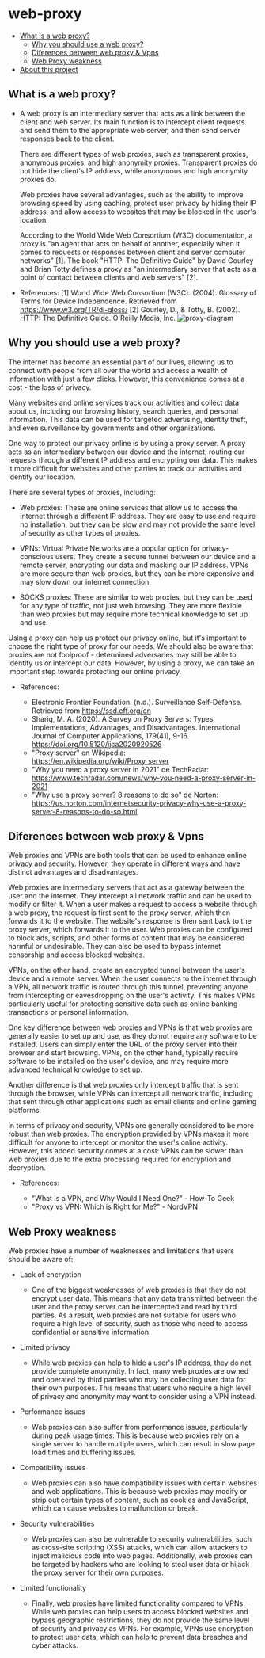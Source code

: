 # web-proxy

- [What is a web proxy?](What-is-a-web.proxy?)
   - [Why you should use a web proxy?](Why-you-should-use-a-web-proxy?)
   - [Diferences between web proxy & Vpns](Diferences-between-web-proxy-&-Vpns)
   - [Web Proxy weakness](Web-Proxy-weakness)
- [About this project](About-this-project)
## What is a web proxy?

- A web proxy is an intermediary server that acts as a link between the client and web server. Its main function is to intercept client requests and send them to the appropriate web server, and then send server responses back to the client.

  There are different types of web proxies, such as transparent proxies, anonymous proxies, and high anonymity proxies. Transparent proxies do not hide the client's IP address, while anonymous and high anonymity proxies do.

  Web proxies have several advantages, such as the ability to improve browsing speed by using caching, protect user privacy by hiding their IP address, and allow access to websites that may be blocked in the user's location.

  According to the World Wide Web Consortium (W3C) documentation, a proxy is "an agent that acts on behalf of another, especially when it comes to requests or responses between client and server computer networks" [1]. The book "HTTP: The Definitive Guide" by David Gourley and Brian Totty defines a proxy as "an intermediary server that acts as a point of contact between clients and web servers" [2].

- References:
  [1] World Wide Web Consortium (W3C). (2004). Glossary of Terms for Device Independence. Retrieved from https://www.w3.org/TR/di-gloss/
  [2] Gourley, D., & Totty, B. (2002). HTTP: The Definitive Guide. O'Reilly Media, Inc.
![proxy-diagram](https://user-images.githubusercontent.com/88646148/236625471-8d3cbc0e-3376-46b1-bb29-bdff25cb1a40.png)

## Why you should use a web proxy?

  The internet has become an essential part of our lives, allowing us to connect with people from all over the world and access a wealth of information with just a few clicks. However, this convenience comes at a cost - the loss of privacy.

  Many websites and online services track our activities and collect data about us, including our browsing history, search queries, and personal information. This data can be used for targeted advertising, identity theft, and even surveillance by governments and other organizations.

  One way to protect our privacy online is by using a proxy server. A proxy acts as an intermediary between our device and the internet, routing our requests through a different IP address and encrypting our data. This makes it more difficult for websites and other parties to track our activities and identify our location.

There are several types of proxies, including:

 - Web proxies: These are online services that allow us to access the internet through a different IP address. They are easy to use and require no installation, but they can be slow and may not provide the same level of security as other types of proxies.

  - VPNs: Virtual Private Networks are a popular option for privacy-conscious users. They create a secure tunnel between our device and a remote server, encrypting our data and masking our IP address. VPNs are more secure than web proxies, but they can be more expensive and may slow down our internet connection.

  - SOCKS proxies: These are similar to web proxies, but they can be used for any type of traffic, not just web browsing. They are more flexible than web proxies but may require more technical knowledge to set up and use.

  Using a proxy can help us protect our privacy online, but it's important to choose the right type of proxy for our needs. We should also be aware that proxies are not foolproof - determined adversaries may still be able to identify us or intercept our data. However, by using a proxy, we can take an important step towards protecting our online privacy.

- References:

  - Electronic Frontier Foundation. (n.d.). Surveillance Self-Defense. Retrieved from https://ssd.eff.org/en
  - Shariq, M. A. (2020). A Survey on Proxy Servers: Types, Implementations, Advantages, and Disadvantages. International Journal of Computer Applications, 179(41), 9-16. https://doi.org/10.5120/ijca2020920526
  - "Proxy server" en Wikipedia: https://en.wikipedia.org/wiki/Proxy_server
  - "Why you need a proxy server in 2021" de TechRadar: https://www.techradar.com/news/why-you-need-a-proxy-server-in-2021
  - "Why use a proxy server? 8 reasons to do so" de Norton: https://us.norton.com/internetsecurity-privacy-why-use-a-proxy-server-8-reasons-to-do-so.html

## Diferences between web proxy & Vpns

Web proxies and VPNs are both tools that can be used to enhance online privacy and security. However, they operate in different ways and have distinct advantages and disadvantages.

Web proxies are intermediary servers that act as a gateway between the user and the internet. They intercept all network traffic and can be used to modify or filter it. When a user makes a request to access a website through a web proxy, the request is first sent to the proxy server, which then forwards it to the website. The website's response is then sent back to the proxy server, which forwards it to the user. Web proxies can be configured to block ads, scripts, and other forms of content that may be considered harmful or undesirable. They can also be used to bypass internet censorship and access blocked websites.

VPNs, on the other hand, create an encrypted tunnel between the user's device and a remote server. When the user connects to the internet through a VPN, all network traffic is routed through this tunnel, preventing anyone from intercepting or eavesdropping on the user's activity. This makes VPNs particularly useful for protecting sensitive data such as online banking transactions or personal information.

One key difference between web proxies and VPNs is that web proxies are generally easier to set up and use, as they do not require any software to be installed. Users can simply enter the URL of the proxy server into their browser and start browsing. VPNs, on the other hand, typically require software to be installed on the user's device, and may require more advanced technical knowledge to set up.

Another difference is that web proxies only intercept traffic that is sent through the browser, while VPNs can intercept all network traffic, including that sent through other applications such as email clients and online gaming platforms.

In terms of privacy and security, VPNs are generally considered to be more robust than web proxies. The encryption provided by VPNs makes it more difficult for anyone to intercept or monitor the user's online activity. However, this added security comes at a cost: VPNs can be slower than web proxies due to the extra processing required for encryption and decryption.

- References:

  - "What Is a VPN, and Why Would I Need One?" - How-To Geek
  - "Proxy vs VPN: Which is Right for Me?" - NordVPN

## Web Proxy weakness
Web proxies have a number of weaknesses and limitations that users should be aware of:

  - Lack of encryption
    - One of the biggest weaknesses of web proxies is that they do not encrypt user data. This means that any data transmitted between the user and the proxy server can be intercepted and read by third parties. As a result, web proxies are not suitable for users who require a high level of security, such as those who need to access confidential or sensitive information.

  - Limited privacy
    - While web proxies can help to hide a user's IP address, they do not provide complete anonymity. In fact, many web proxies are owned and operated by third parties who may be collecting user data for their own purposes. This means that users who require a high level of privacy and anonymity may want to consider using a VPN instead.

  - Performance issues
    - Web proxies can also suffer from performance issues, particularly during peak usage times. This is because web proxies rely on a single server to handle multiple users, which can result in slow page load times and buffering issues.

  - Compatibility issues
    - Web proxies can also have compatibility issues with certain websites and web applications. This is because web proxies may modify or strip out certain types of content, such as cookies and JavaScript, which can cause websites to malfunction or break.

  - Security vulnerabilities
    - Web proxies can also be vulnerable to security vulnerabilities, such as cross-site scripting (XSS) attacks, which can allow attackers to inject malicious code into web pages. Additionally, web proxies can be targeted by hackers who are looking to steal user data or hijack the proxy server for their own purposes.

  - Limited functionality
    - Finally, web proxies have limited functionality compared to VPNs. While web proxies can help users to access blocked websites and bypass geographic restrictions, they do not provide the same level of security and privacy as VPNs. For example, VPNs use encryption to protect user data, which can help to prevent data breaches and cyber attacks.
